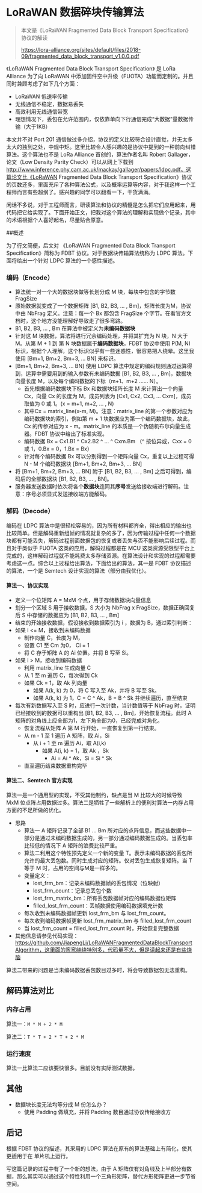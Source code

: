 # LoRaWAN 数据碎块传输算法

> 本文是《LoRaWAN Fragmented Data Block Transport Specification》协议的解读
>
> https://lora-alliance.org/sites/default/files/2018-09/fragmented_data_block_transport_v1.0.0.pdf

《LoRaWAN Fragmented Data Block Transport Specification》 是 LoRa Alliance 为了向 LoRaWAN 中添加固件空中升级（FUOTA）功能而定制的。并且同时兼顾考虑了如下几个方面：

- LoRaWAN 低速率传输
- 无线通信不稳定，数据易丢失
- 高效利用无线通信带宽
- 理想情况下，丢包在允许范围内，仅依靠单向下行通信完成“大数据”量数据传输（大于1KB）

本文并不对 Port 201 通信做过多介绍，协议的定义比较符合设计直觉，并无太多太大的独到之处，中规中矩。这里比较令人感兴趣的是协议中提到的一种前向纠错算法。这个算法也不是 LoRa Alliance 首创的，算法作者名叫 Robert Gallager，论文（Low Density Parity Check）可以从网上下载到 http://www.inference.phy.cam.ac.uk/mackay/gallager/papers/ldpc.pdf。这篇论文比《LoRaWAN Fragmented Data Block Transport Specification》协议的页数还多，里面充斥了各种算法公式，以及概率运算等内容，对于我这样一个工程师而言有些超纲了。感兴趣的同学可以翻看一下，干货满满。

闲话不多说，对于工程师而言，研读算法和协议的精髓是怎么把它们应用起来，用代码把它给实现了。下面开始正文，把我对这个算法的理解和实现做个记录，其中的术语根据个人喜好起名，尽量贴合原意。

##概述

为了行文简便，后文对 《LoRaWAN Fragmented Data Block Transport Specification》简称为 FDBT 协议。对于数据块传输算法统称为 LDPC 算法。下面将给出一个针对 LDPC 算法的一个感性描述。

### 编码（Encode）

- 算法统一对一个大的数据块做等长划分成 M 块，每块中包含的字节数 FragSize
- 原始数据就变成了一个数据矩阵 [B1, B2, B3, ... , Bm]，矩阵长度为M，协议中由 NbFrag 定义。注意：每一个 Bx 都包含 FragSize 个字节。在看官方文档时，这个地方没能理解好导致走了很多弯路。
- B1, B2, B3, ... , Bm 在算法中被定义为**未编码数据块**
- 针对这 M 块数据，算法将进行冗余编码处理，并将其扩充为 N 块，N 大于 M。从第 M + 1 到 第 N 块数据属于**编码数据块**，FDBT 协议中使用 P(M, N) 标识，根据个人理解，这个标识似乎有一些迷惑性，很容易把人绕晕。这里我使用 [Bm+1, Bm+2, Bm+3, ... BN] 来标识。
- [Bm+1, Bm+2, Bm+3, ... BN] 使用 LDPC 算法中规定的编码规则通过运算得到，运算中需要用到的输入参数有未编码数据 [B1, B2, B3, ... , Bm]，数据块向量长度 M，以及每个编码数据的下标（m+1、m+2 …… N）。
  - 首先根据编码数据块下标 Bx 和数据块矩阵长度 M 来计算出一个向量 Cx，向量 Cx 的长度为 M，成员列表为 [Cx1, Cx2, Cx3, ... Cxm]，成员取值为 0 或 1。(x = m+1, m+2, ... , N)
  - 其中Cx = matrix_line(x-m, M)。注意：matrix_line 的第一个参数对应为编码数据块的索引，例如第 m + 1 块数据应为第一个编码数据块，故此，Cx 的传参对应为 x - m。matrix_line 的本质是一个伪随机布尔向量生成器。FDBT 协议中给出了标准实现。
  - 编码数据 Bx = Cx1.B1 ^ Cx2.B2 ^ ... ^ Cxm.Bm （^ 按位异或，Cxx = 0 或 1，0.Bx = 0，1.Bx = Bx）
  - 针对每个编码数据 Bx 可以分别得到一个矩阵向量 Cx，重复以上过程可得 N - M 个编码数据块  [Bm+1, Bm+2, Bm+3, ... BN]
- 将  [Bm+1, Bm+2, Bm+3, ... BN] 附于  [B1, B2, B3, ... , Bm] 之后可得到，编码后的全部数据块  [B1, B2, B3, ... , BN]。
- 服务器发送数据时依次将各个**数据块**连同其**序号**发送给接收端进行解码。注意：序号必须显式发送接收端方能解码。

### 解码（Decode）

编码在 LDPC 算法中是很轻松容易的，因为所有材料都齐全，得出相应的输出也比较简单。但是解码重新组帧的情况就复杂的多了，因为传输过程中任何一个数据块都有可能丢失，解码过程前面数据包的恢复或者丢失与否不能影响后续过程。而且对于类似于 FUOTA 这类的应用，解码过程都是在 MCU 这类资源受限型平台上完成的，这样解码过程就不能耗费太多存储资源。在算法设计和实现的过程都需要考虑这一点。综合以上过程给出算法，下面给出的算法，其一是 FDBT 协议描述的算法，一个是 Semtech 设计实现的算法（部分由我优化）。

#### 算法一、协议实现

- 定义一个位矩阵 A = MxM 个点，用于存储数据块向量信息
- 划分一个区域 S 用于接收数据，S 大小为 NbFrag x FragSize，数据正确回复后 S 中存储的数据应为 [B1, B2, B3, ... , Bm]
- 结束的开始接收数据，假设接收到数据索引为 i ，数据为 B，通过索引判断：
- 如果 i <= M，接收到未编码数据
  - 制作向量 C，长度为 M，
  - 设置 C1 至 Cm 为0， Ci = 1
  - 将 C 存于矩阵 A 的 Ai 位置。并将 B 写至 Si。
- 如果 i > M，接收到编码数据
  - 利用 matrix_line 生成向量 C
  - 从 1 至 m 遍历 C，每次得到 Ck
  - 如果 Ck = 1，取 Ak 列向量
    - 如果 A(k, k) 为 0，将 C 写入至 Ak，并将 B 写至 Sk。
    - 如果 A(k, k) 为 1，C = C ^ Ak，B = B ^ Sk 并继续遍历，直至结束
- 每次有新数据写入至 S 时，应进行一次计数，当计数值等于 NbFrag 时，证明已经接收到的数据可以重构出 [B1, B2, B3, ... , Bm]，开始恢复流程。此时 A 矩阵的对角线上应全部为1，左下角全部为0，已经完成对角化。
  - 恢复流程从矩阵 A 第 M 行开始，一直恢复到第一行结束。
  - 从 m - 1 至 1 遍历 A 矩阵，取 Ai，Si
    - 从 i + 1 至 m 遍历 Ai，取 A(i,k)
      - 如果 A(i, k) = 1，取 Ak ，Sk
        - Ai = Ai ^ Ak，Si = Si ^ Sk
  - 直至遍历结束数据重构完毕

#### 算法二、Semtech 官方实现

算法一是一个通用型的实现，不受其他制约，缺点是当 M 比较大的时候导致 MxM 位点阵占用数据过多。算法二是牺牲了一些解析上的便利对算法一内存占用方面的不足所做的优化。

- 思路
  - 算法一 A 矩阵记录了全部 B1 ... Bm 所对应的点阵信息，而这些数据中一部分是通过未编码数据生成的，另一部分通过编码数据生成的。当丢包率比较低的情况下 A 矩阵的浪费比较严重。
  - 算法二利用这个特性预先定义一个新的变量 T。表示未编码数据的丢包所允许的最大丢包数。同时生成对应的矩阵。仅对丢包生成恢复矩阵。当 T 等于 M 时，占用的空间与M是一样多的。
  - 变量定义：
    - lost_frm_bm：记录未编码数据帧的丢包情况（位映射）
    - lost_frm_count：记录总丢包个数
    - lost_frm_matrix_bm：所有丢包数据帧对应的编码数据位矩阵
    - filled_lost_frm_count：丢帧数据使用编码数据填充计数
  - 每次收到未编码数据帧更新 lost_frm_bm 与 lost_frm_count。
  - 每次收到编码数据帧更新 lost_frm_matrix_bm 与 filled_lost_frm_count
  - 当 lost_frm_count  = filled_lost_frm_count 时，开始恢复完整数据
- 其他信息请参见代码实现：https://github.com/JiapengLi/LoRaWANFragmentedDataBlockTransportAlgorithm，这里面的弯弯绕绕特别多，代码量不大，但是读起来还是有些烧脑

算法二带来的问题是当未编码数据丢包数目过多时，将会导致数据包无法重构。

## 解码算法对比

### 内存占用

算法一：`M * M + 2 * M`

算法二：`T * T + 2 * T + 2 * M`

### 运行速度

算法一比算法二应该要快很多。目前没有实际测试数据。

## 其他

- 数据块长度无法均等分成 M 份怎么办？
  - 使用 Padding 做填充，并将 Padding 数目通过协议传给接收方

## 后记

根据 FDBT 协议的描述，其采用的 LDPC 算法在原有的算法基础上有简化，使其更适用于在 单片机上运行。

写这篇记录的过程中有了一个新的想法，由于 A 矩阵仅有对角线及上半部分有数据，那么其实可以通过这个特性利用一个三角形矩阵，替代方形矩阵更进一步节省空间。






